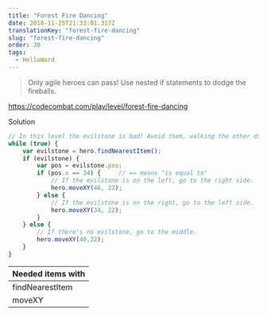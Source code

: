 ```yaml
---
title: "Forest Fire Dancing"
date: 2018-11-25T21:33:01.317Z
translationKey: "forest-fire-dancing"
slug: "forest-fire-dancing"
order: 30
tags:
  - HelloWord
---
```


> Only agile heroes can pass! Use nested if statements to dodge the fireballs.

https://codecombat.com/play/level/forest-fire-dancing

Solution

```javascript
// In this level the evilstone is bad! Avoid them, walking the other direction.
while (true) {
    var evilstone = hero.findNearestItem();
    if (evilstone) {
        var pos = evilstone.pos;
        if (pos.x == 34) {     // == means "is equal to"
            // If the evilstone is on the left, go to the right side.
            hero.moveXY(46, 22);
        } else {
            // If the evilstone is on the right, go to the left side.
            hero.moveXY(34, 22);
        }
    } else {
        // If there's no evilstone, go to the middle.
        hero.moveXY(40,22);
    }
}

```

Needed items with |
--- |
findNearestItem |
moveXY |


